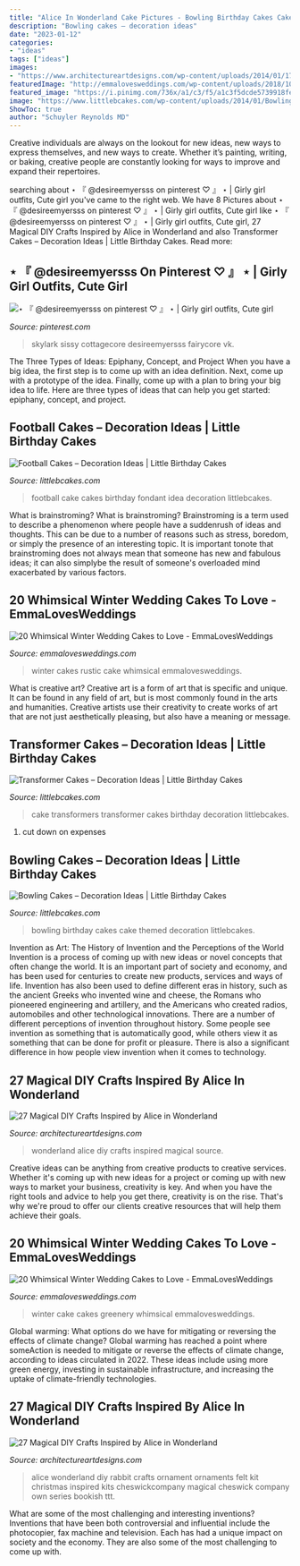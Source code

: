 ```yaml
---
title: "Alice In Wonderland Cake Pictures - Bowling Birthday Cakes Cake Themed Decoration Littlebcakes"
description: "Bowling cakes – decoration ideas"
date: "2023-01-12"
categories:
- "ideas"
tags: ["ideas"]
images:
- "https://www.architectureartdesigns.com/wp-content/uploads/2014/01/1754-630x945.jpg"
featuredImage: "http://emmalovesweddings.com/wp-content/uploads/2018/10/white-and-greenery-winter-wedding-cake.jpg"
featured_image: "https://i.pinimg.com/736x/a1/c3/f5/a1c3f5dcde5739918febd1bc9787982d.jpg"
image: "https://www.littlebcakes.com/wp-content/uploads/2014/01/Bowling-Birthday-Cakes.jpg"
ShowToc: true
author: "Schuyler Reynolds MD"
---
```



Creative individuals are always on the lookout for new ideas, new ways to express themselves, and new ways to create. Whether it’s painting, writing, or baking, creative people are constantly looking for ways to improve and expand their repertoires.

	

		
searching about ⋆ 『 @desireemyersss on pinterest ♡ 』 ⋆ | Girly girl outfits, Cute girl you've came to the right web. We have 8 Pictures about ⋆ 『 @desireemyersss on pinterest ♡ 』 ⋆ | Girly girl outfits, Cute girl like ⋆ 『 @desireemyersss on pinterest ♡ 』 ⋆ | Girly girl outfits, Cute girl, 27 Magical DIY Crafts Inspired by Alice in Wonderland and also Transformer Cakes – Decoration Ideas | Little Birthday Cakes. Read more:
		
    
## ⋆ 『 @desireemyersss On Pinterest ♡ 』 ⋆ | Girly Girl Outfits, Cute Girl

<img loading=lazy src="https://i.pinimg.com/736x/a1/c3/f5/a1c3f5dcde5739918febd1bc9787982d.jpg" onerror="this.onerror=null;this.src='https://tse1.mm.bing.net/th?id=OIP.bYHDF4BGAGKDCSrqU7u14wHaLY&amp;pid=15.1';" alt="⋆ 『 @desireemyersss on pinterest ♡ 』 ⋆ | Girly girl outfits, Cute girl">

_Source: pinterest.com_

>skylark sissy cottagecore desireemyersss fairycore vk. 

	

The Three Types of Ideas: Epiphany, Concept, and Project
When you have a big idea, the first step is to come up with an idea definition. Next, come up with a prototype of the idea. Finally, come up with a plan to bring your big idea to life. Here are three types of ideas that can help you get started: epiphany, concept, and project.

    
## Football Cakes – Decoration Ideas | Little Birthday Cakes

<img loading=lazy src="http://www.littlebcakes.com/wp-content/uploads/2013/08/Football-Fondant-Cake.jpg" onerror="this.onerror=null;this.src='https://tse2.mm.bing.net/th?id=OIP.8uIIazxR-tHsmFki6782XwHaJ4&amp;pid=15.1';" alt="Football Cakes – Decoration Ideas | Little Birthday Cakes">

_Source: littlebcakes.com_

>football cake cakes birthday fondant idea decoration littlebcakes. 

	

What is brainstroming?
What is brainstroming? Brainstroming is a term used to describe a phenomenon where people have a suddenrush of ideas and thoughts. This can be due to a number of reasons such as stress, boredom, or simply the presence of an interesting topic. It is important tonote that brainstroming does not always mean that someone has new and fabulous ideas; it can also simplybe the result of someone's overloaded mind exacerbated by various factors.

    
## 20 Whimsical Winter Wedding Cakes To Love - EmmaLovesWeddings

<img loading=lazy src="http://emmalovesweddings.com/wp-content/uploads/2018/10/rustic-chic-winter-wedding-cake.jpg" onerror="this.onerror=null;this.src='https://tse3.mm.bing.net/th?id=OIP.QZDeTALxnCIT1v8gI_AA-wHaKP&amp;pid=15.1';" alt="20 Whimsical Winter Wedding Cakes to Love - EmmaLovesWeddings">

_Source: emmalovesweddings.com_

>winter cakes rustic cake whimsical emmalovesweddings. 

	

What is creative art?
Creative art is a form of art that is specific and unique. It can be found in any field of art, but is most commonly found in the arts and humanities. Creative artists use their creativity to create works of art that are not just aesthetically pleasing, but also have a meaning or message.

    
## Transformer Cakes – Decoration Ideas | Little Birthday Cakes

<img loading=lazy src="http://www.littlebcakes.com/wp-content/uploads/2014/01/Transformers-Cake.jpg" onerror="this.onerror=null;this.src='https://tse4.mm.bing.net/th?id=OIP.-W2DGFo4s9q5ZZPE4470IAHaLH&amp;pid=15.1';" alt="Transformer Cakes – Decoration Ideas | Little Birthday Cakes">

_Source: littlebcakes.com_

>cake transformers transformer cakes birthday decoration littlebcakes. 

	

1. cut down on expenses

    
## Bowling Cakes – Decoration Ideas | Little Birthday Cakes

<img loading=lazy src="https://www.littlebcakes.com/wp-content/uploads/2014/01/Bowling-Birthday-Cakes.jpg" onerror="this.onerror=null;this.src='https://tse1.mm.bing.net/th?id=OIP.kiqHaxOeQgughU9ez7J8zgHaJ-&amp;pid=15.1';" alt="Bowling Cakes – Decoration Ideas | Little Birthday Cakes">

_Source: littlebcakes.com_

>bowling birthday cakes cake themed decoration littlebcakes. 

	

Invention as Art: The History of Invention and the Perceptions of the World
Invention is a process of coming up with new ideas or novel concepts that often change the world. It is an important part of society and economy, and has been used for centuries to create new products, services and ways of life. Invention has also been used to define different eras in history, such as the ancient Greeks who invented wine and cheese, the Romans who pioneered engineering and artillery, and the Americans who created radios, automobiles and other technological innovations.
There are a number of different perceptions of invention throughout history. Some people see invention as something that is automatically good, while others view it as something that can be done for profit or pleasure. There is also a significant difference in how people view invention when it comes to technology.

    
## 27 Magical DIY Crafts Inspired By Alice In Wonderland

<img loading=lazy src="https://www.architectureartdesigns.com/wp-content/uploads/2014/01/1754-630x945.jpg" onerror="this.onerror=null;this.src='https://tse2.mm.bing.net/th?id=OIP.MB-0zYQvfN808fVfO4JXWAHaLH&amp;pid=15.1';" alt="27 Magical DIY Crafts Inspired by Alice in Wonderland">

_Source: architectureartdesigns.com_

>wonderland alice diy crafts inspired magical source. 

	

Creative ideas can be anything from creative products to creative services. Whether it's coming up with new ideas for a project or coming up with new ways to market your business, creativity is key. And when you have the right tools and advice to help you get there, creativity is on the rise. That's why we're proud to offer our clients creative resources that will help them achieve their goals.

    
## 20 Whimsical Winter Wedding Cakes To Love - EmmaLovesWeddings

<img loading=lazy src="http://emmalovesweddings.com/wp-content/uploads/2018/10/white-and-greenery-winter-wedding-cake.jpg" onerror="this.onerror=null;this.src='https://tse3.mm.bing.net/th?id=OIP.xshER5RqAqdkpuD1-UCzqwHaKH&amp;pid=15.1';" alt="20 Whimsical Winter Wedding Cakes to Love - EmmaLovesWeddings">

_Source: emmalovesweddings.com_

>winter cake cakes greenery whimsical emmalovesweddings. 

	

Global warming: What options do we have for mitigating or reversing the effects of climate change?
Global warming has reached a point where someAction is needed to mitigate or reverse the effects of climate change, according to ideas circulated in 2022. These ideas include using more green energy, investing in sustainable infrastructure, and increasing the uptake of climate-friendly technologies.

    
## 27 Magical DIY Crafts Inspired By Alice In Wonderland

<img loading=lazy src="https://www.architectureartdesigns.com/wp-content/uploads/2014/01/563.jpg" onerror="this.onerror=null;this.src='https://tse3.mm.bing.net/th?id=OIP.ZzU5ljAXMUeZwxDVux9Q7wAAAA&amp;pid=15.1';" alt="27 Magical DIY Crafts Inspired by Alice in Wonderland">

_Source: architectureartdesigns.com_

>alice wonderland diy rabbit crafts ornament ornaments felt kit christmas inspired kits cheswickcompany magical cheswick company own series bookish ttt. 

	

What are some of the most challenging and interesting inventions?
Inventions that have been both controversial and influential include the photocopier, fax machine and television. Each has had a unique impact on society and the economy. They are also some of the most challenging to come up with.

